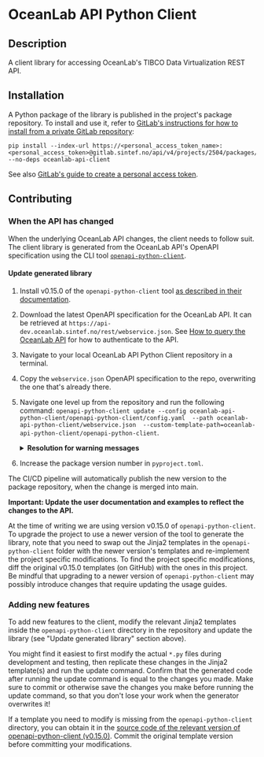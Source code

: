 # OceanLab API Python Client

## Description
A client library for accessing OceanLab's TIBCO Data Virtualization REST API. 

## Installation
A Python package of the library is published in the project's package repository. To install and use it, refer to [GitLab's instructions for how to install from a private GitLab repository](https://docs.gitlab.com/ee/user/packages/pypi_repository/#install-from-the-project-level): 

```
pip install --index-url https://<personal_access_token_name>:<personal_access_token>@gitlab.sintef.no/api/v4/projects/2504/packages/pypi/simple --no-deps oceanlab-api-client
```

See also [GitLab's guide to create a personal access token](https://docs.gitlab.com/ee/user/profile/personal_access_tokens.html#create-a-personal-access-token).

## Contributing

### When the API has changed
When the underlying OceanLab API changes, the client needs to follow suit. The client library is generated from the OceanLab API's OpenAPI specification using the CLI tool [`openapi-python-client`](https://github.com/openapi-generators/openapi-python-client).


#### Update generated library
1. Install v0.15.0 of the `openapi-python-client` tool [as described in their documentation](https://github.com/openapi-generators/openapi-python-client#installation).
1. Download the latest OpenAPI specification for the OceanLab API. It can be retrieved at `https://api-dev.oceanlab.sintef.no/rest/webservice.json`. See [How to query the OceanLab API](https://gitlab.sintef.no/oceanlab/documentation/-/wikis/How-to-query-the-OceanLab-API) for how to authenticate to the API.
1. Navigate to your local OceanLab API Python Client repository in a terminal. 
1. Copy the `webservice.json` OpenAPI specification to the repo, overwriting the one that's already there.
1. Navigate one level up from the repository and run the following command: `openapi-python-client update --config oceanlab-api-python-client/openapi-python-client/config.yaml  --path oceanlab-api-python-client/webservice.json  --custom-template-path=oceanlab-api-python-client/openapi-python-client`. 
    <details>
    <summary><b>Resolution for warning messages</b></summary>

    If you get a warning when you generate the client, similar to `Cannot parse response for status code 200 (Attempted to generate duplicate models with name "RawDataResponse200"), response will be ommitted from generated client`, it is because there are endpoints with the same Operation ID. Edit `webservice.json` so that all the values with key "`operationId`" are unique.

    If you get a warning similar to `Cannot parse response for status code 200 (Attempted to generate duplicate models with name "RawDataResponse200ResponseResultItem"), response will be ommitted from generated client`, this is because of an [open bug](https://github.com/openapi-generators/openapi-python-client/issues/781). Replace all occurences of the key "field" in webservice.json with e.g. "attr_field".
    </details>
1. Increase the package version number in `pyproject.toml`.

The CI/CD pipeline will automatically publish the new version to the package repository, when the change is merged into main. 

**Important: Update the user documentation and examples to reflect the changes to the API.**

At the time of writing we are using version v0.15.0 of `openapi-python-client`. To upgrade the project to use a newer version of the tool to generate the library, note that you need to swap out the Jinja2 templates in the `openapi-python-client` folder with the newer version's templates and re-implement the project specific modifications. To find the project specific modifications, diff the original v0.15.0 templates (on GitHub) with the ones in this project. Be mindful that upgrading to a newer version of `openapi-python-client` may possibly introduce changes that require updating the usage guides.

### Adding new features
To add new features to the client, modify the relevant Jinja2 templates inside the `openapi-python-client` directory in the repository and update the library (see "Update generated library" section above). 

You might find it easiest to first modify the actual `*.py` files during development and testing, then replicate these changes in the Jinja2 template(s) and run the update command. Confirm that the generated code after running the update command is equal to the changes you made. Make sure to commit or otherwise save the changes you make before running the update command, so that you don't lose your work when the generator overwrites it!

If a template you need to modify is missing from the `openapi-python-client` directory, you can obtain it in the [source code of the relevant version of openapi-python-client (v0.15.0)](https://github.com/openapi-generators/openapi-python-client/tree/v0.15.0/openapi_python_client/templates). Commit the original template version before committing your modifications. 
